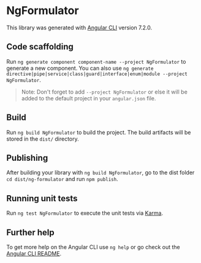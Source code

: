 # NgFormulator

This library was generated with [Angular CLI](https://github.com/angular/angular-cli) version 7.2.0.

## Code scaffolding

Run `ng generate component component-name --project NgFormulator` to generate a new component. You can also use `ng generate directive|pipe|service|class|guard|interface|enum|module --project NgFormulator`.
> Note: Don't forget to add `--project NgFormulator` or else it will be added to the default project in your `angular.json` file. 

## Build

Run `ng build NgFormulator` to build the project. The build artifacts will be stored in the `dist/` directory.

## Publishing

After building your library with `ng build NgFormulator`, go to the dist folder `cd dist/ng-formulator` and run `npm publish`.

## Running unit tests

Run `ng test NgFormulator` to execute the unit tests via [Karma](https://karma-runner.github.io).

## Further help

To get more help on the Angular CLI use `ng help` or go check out the [Angular CLI README](https://github.com/angular/angular-cli/blob/master/README.md).
